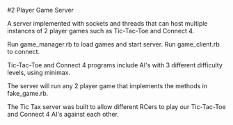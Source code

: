 #2 Player Game Server

A server implemented with sockets and threads that can host multiple instances of 2 player games such as Tic-Tac-Toe and Connect 4.  

Run game_manager.rb to load games and start server.  Run game_client.rb to connect.

Tic-Tac-Toe and Connect 4 programs include AI's with 3 different difficulty levels, using minimax.

The server will run any 2 player game that implements the methods in fake_game.rb.

The Tic Tax server was built to allow different RCers to play our Tic-Tac-Toe and Connect 4 AI's against each other.  

